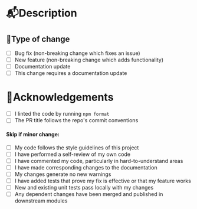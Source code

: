 # 📬Description

<!-- A clear and detailed description of the changes, referencing issues if applicable -->

## 🧾Type of change

- [ ] Bug fix (non-breaking change which fixes an issue)
- [ ] New feature (non-breaking change which adds functionality)
- [ ] Documentation update
- [ ] This change requires a documentation update

# 🙌Acknowledgements

- [ ] I linted the code by running `npm format`
- [ ] The PR title follows the repo's commit conventions

#### Skip if minor change:
- [ ] My code follows the style guidelines of this project
- [ ] I have performed a self-review of my own code
- [ ] I have commented my code, particularly in hard-to-understand areas
- [ ] I have made corresponding changes to the documentation
- [ ] My changes generate no new warnings
- [ ] I have added tests that prove my fix is effective or that my feature works
- [ ] New and existing unit tests pass locally with my changes
- [ ] Any dependent changes have been merged and published in downstream modules
